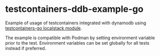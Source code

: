# testcontainers-ddb-example-go
Example of usage of testcontainers integrated with dynamodb using [testcontainers-go localstack module](github.com/testcontainers/testcontainers-go/modules/localstack).

The example is compatible with Podman by setting environment variable prior to the test.
Environment variables can be set globally for all tests instead if preferred.

